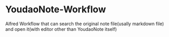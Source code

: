 # YoudaoNote-Workflow
Alfred Workflow that can search the original note file(usally markdown file) and open it(with editor other than YoudaoNote itself)
